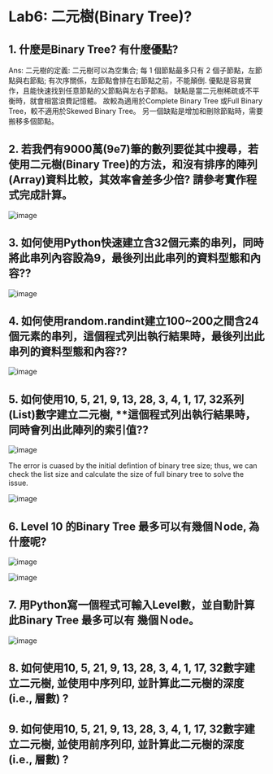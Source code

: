 # Lab6: 二元樹(Binary Tree)?

## 1. 什麼是Binary Tree? 有什麼優點?
Ans: 二元樹的定義: 二元樹可以為空集合; 每 1 個節點最多只有 2 個子節點，左節點與右節點; 有次序關係，左節點會排在右節點之前，不能顛倒. 優點是容易實作，且能快速找到任意節點的父節點與左右子節點。 缺點是當二元樹稀疏或不平衡時，就會相當浪費記憶體。 故較為適用於Complete Binary Tree 或Full Binary Tree，較不適用於Skewed Binary Tree。 另一個缺點是增加和刪除節點時，需要搬移多個節點。


## 2. 若我們有9000萬(9e7)筆的數列要從其中搜尋，若使用二元樹(Binary Tree)的方法，和沒有排序的陣列(Array)資料比較，其效率會差多少倍? 請參考實作程式完成計算。

![image](https://user-images.githubusercontent.com/89304181/172033359-7cc8957a-abf9-4209-9b64-43fde178ca17.png)

## 3. 如何使用Python快速建立含32個元素的串列，同時將此串列內容設為9，最後列出此串列的資料型態和內容??

![image](https://user-images.githubusercontent.com/89304181/172033451-b42695be-17fa-4143-8326-312e179eca28.png)

## 4. 如何使用random.randint建立100~200之間含24個元素的串列，這個程式列出執行結果時，最後列出此串列的資料型態和內容??

![image](https://user-images.githubusercontent.com/89304181/172033493-74541537-18e7-46c2-9e46-301fe9931150.png)

## 5. 如何使用10, 5, 21, 9, 13, 28, 3, 4, 1, 17, 32系列(List)數字建立二元樹, **這個程式列出執行結果時，同時會列出此陣列的索引值??

![image](https://user-images.githubusercontent.com/89304181/172034025-1f1fef60-c96f-48b0-b29f-b28fbbc94c11.png)

The error is cuased by the initial defintion of binary tree size; thus, we can check the list size and calculate the size of full binary tree to solve the issue.

![image](https://user-images.githubusercontent.com/89304181/172034098-4b8c9237-06e5-452a-af11-d985c910a555.png)

## 6. Level 10 的Binary Tree 最多可以有幾個Ｎode, 為什麼呢?

![image](https://user-images.githubusercontent.com/89304181/172034258-28ee24da-e3c5-4e59-9849-43a55161408d.png)

![image](https://user-images.githubusercontent.com/89304181/172034293-5aa6e9e6-1eeb-45cf-90c7-bf2e9f841f28.png)

## 7. 用Python寫一個程式可輸入Level數，並自動計算此Binary Tree 最多可以有 幾個Ｎode。

![image](https://user-images.githubusercontent.com/89304181/172034354-e0b995c2-93e1-49e9-9fc1-5ed28488703e.png)

## 8. 如何使用10, 5, 21, 9, 13, 28, 3, 4, 1, 17, 32數字建立二元樹, 並使用中序列印, 並計算此二元樹的深度(i.e., 層數) ?


## 9. 如何使用10, 5, 21, 9, 13, 28, 3, 4, 1, 17, 32數字建立二元樹, 並使用前序列印, 並計算此二元樹的深度(i.e., 層數) ?
